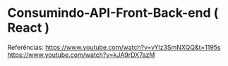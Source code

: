 # Consumindo-API-Front-Back-end ( React )

 Referências: 
https://www.youtube.com/watch?v=vYlz3SmNXQQ&t=1195s
https://www.youtube.com/watch?v=kJA9rDX7azM
